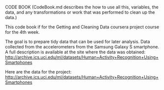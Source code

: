 CODE BOOK (CodeBook.md describes the how to use all this, variables, the data, and any transformations or work that was performed to clean up the data.)

This code book if for the Getting and Cleaning Data coursera project course for the 4th week.

The goal is to prepare tidy data that can be used for later analysis. Data collected from the accelerometers from the Samsung Galaxy S smartphone. A full description is available at the site where the data was obtained: 
                                            http://archive.ics.uci.edu/ml/datasets/Human+Activity+Recognition+Using+Smartphones

Here are the data for the project: 
                                    http://archive.ics.uci.edu/ml/datasets/Human+Activity+Recognition+Using+Smartphones
